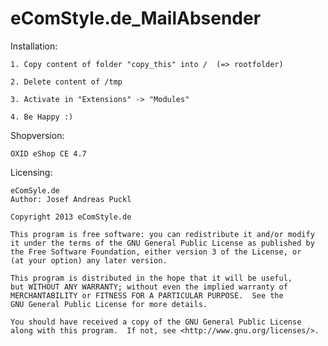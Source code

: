 eComStyle.de_MailAbsender
==========================


Installation: 

    1. Copy content of folder "copy_this" into /  (=> rootfolder)
	
	2. Delete content of /tmp
	
	3. Activate in "Extensions" -> "Modules"

	4. Be Happy :)
	
Shopversion:

	OXID eShop CE 4.7
	
Licensing: 

	eComSyle.de
	Author: Josef Andreas Puckl

	Copyright 2013 eComStyle.de

    This program is free software: you can redistribute it and/or modify
    it under the terms of the GNU General Public License as published by
    the Free Software Foundation, either version 3 of the License, or
    (at your option) any later version.

    This program is distributed in the hope that it will be useful,
    but WITHOUT ANY WARRANTY; without even the implied warranty of
    MERCHANTABILITY or FITNESS FOR A PARTICULAR PURPOSE.  See the
    GNU General Public License for more details.

    You should have received a copy of the GNU General Public License
    along with this program.  If not, see <http://www.gnu.org/licenses/>.